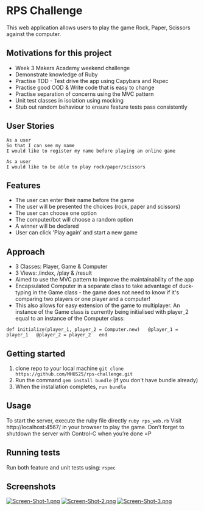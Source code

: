 # RPS Challenge

This web application allows users to play the game Rock, Paper, Scissors against the computer.

## Motivations for this project

* Week 3 Makers Academy weekend challenge
* Demonstrate knowledge of Ruby
* Practise TDD - Test drive the app using Capybara and Rspec
* Practise good OOD & Write code that is easy to change
* Practise separation of concerns using the MVC pattern
* Unit test classes in isolation using mocking 
* Stub out random behaviour to ensure feature tests pass consistently

## User Stories

```
As a user
So that I can see my name
I would like to register my name before playing an online game

As a user
I would like to be able to play rock/paper/scissors
```

## Features

* The user can enter their name before the game
* The user will be presented the choices (rock, paper and scissors)
* The user can choose one option
* The computer/bot will choose a random option
* A winner will be declared
* User can click 'Play again' and start a new game

## Approach
* 3 Classes: Player, Game & Computer
* 3 Views: /index, /play & /result
* Aimed to use the MVC pattern to improve the maintainability of the app
* Encapsulated Computer in a separate class to take advantage of duck-typing in the Game class - the game does not need to know if it's comparing two players or one player and a computer!
* This also allows for easy extension of the game to multiplayer. An instance of the Game class is currently being initialised with player_2 equal to an instance of the Computer class:

`def initialize(player_1, player_2 = Computer.new)  
    @player_1 = player_1  
    @player_2 = player_2  
 end`
 
## Getting started

1. clone repo to your local machine `git clone https://github.com/MHUS25/rps-challenge.git`
2. Run the command `gem install bundle` (if you don't have bundle already)
3. When the installation completes, `run bundle`

## Usage

To start the server, execute the ruby file directly `ruby rps_web.rb`
Visit http://localhost:4567/ in your browser to play the game.
Don’t forget to shutdown the server with Control-C when you’re done  =P

## Running tests

Run both feature and unit tests using:
`rspec`

## Screenshots

[![Screen-Shot-1.png](https://i.postimg.cc/8cxXxbF8/Screen-Shot-1.png)](https://postimg.cc/ZvFLdpFj)
[![Screen-Shot-2.png](https://i.postimg.cc/Dyj1fz5Z/Screen-Shot-2.png)](https://postimg.cc/vcn43bJF)
[![Screen-Shot-3.png](https://i.postimg.cc/PqGpNvDt/Screen-Shot-3.png)](https://postimg.cc/Yv3qs98V)
